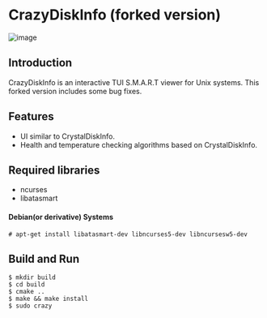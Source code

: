 # CrazyDiskInfo (forked version)
![image](https://user-images.githubusercontent.com/32232575/151077417-f466a556-b543-44bb-8c6b-79f978920794.png)

## Introduction
CrazyDiskInfo is an interactive TUI S.M.A.R.T viewer for Unix systems.
This forked version includes some bug fixes.

## Features
* UI similar to CrystalDiskInfo.
* Health and temperature checking algorithms based on CrystalDiskInfo.

## Required libraries
* ncurses
* libatasmart

#### Debian(or derivative) Systems
```
# apt-get install libatasmart-dev libncurses5-dev libncursesw5-dev
```

## Build and Run
```
$ mkdir build
$ cd build
$ cmake ..
$ make && make install
$ sudo crazy
```
